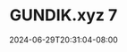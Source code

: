 --- 
title: "GUNDIK.xyz 7"
description: "video  video bokep GUNDIK.xyz 7      "
date: 2024-06-29T20:31:04-08:00
file_code: "zyyvp631lyu1"
draft: false
cover: "zaq7inuiotmv8rka.jpg"
tags: ["indo", "bokep-indo", "bokep-viral", "bokep-ig"]
length: 143
fld_id: "1398450"
foldername: "10 mantap"
categories: ["10 mantap"]
views: 56
---